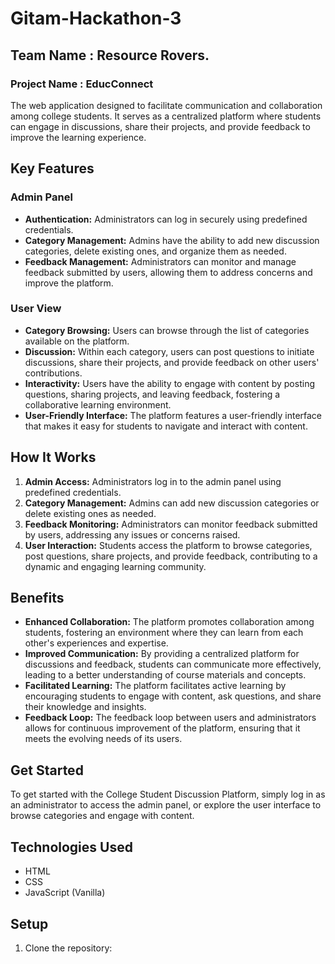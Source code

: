 # Gitam-Hackathon-3
## Team Name     : Resource Rovers.
### Project Name : EducConnect

The web application designed to facilitate communication and collaboration among college students. It serves as a centralized platform where students can engage in discussions, share their projects, and provide feedback to improve the learning experience.

## Key Features

### Admin Panel

- **Authentication:** Administrators can log in securely using predefined credentials.
- **Category Management:** Admins have the ability to add new discussion categories, delete existing ones, and organize them as needed.
- **Feedback Management:** Administrators can monitor and manage feedback submitted by users, allowing them to address concerns and improve the platform.

### User View

- **Category Browsing:** Users can browse through the list of categories available on the platform.
- **Discussion:** Within each category, users can post questions to initiate discussions, share their projects, and provide feedback on other users' contributions.
- **Interactivity:** Users have the ability to engage with content by posting questions, sharing projects, and leaving feedback, fostering a collaborative learning environment.
- **User-Friendly Interface:** The platform features a user-friendly interface that makes it easy for students to navigate and interact with content.

## How It Works

1. **Admin Access:** Administrators log in to the admin panel using predefined credentials.
2. **Category Management:** Admins can add new discussion categories or delete existing ones as needed.
3. **Feedback Monitoring:** Administrators can monitor feedback submitted by users, addressing any issues or concerns raised.
4. **User Interaction:** Students access the platform to browse categories, post questions, share projects, and provide feedback, contributing to a dynamic and engaging learning community.

## Benefits

- **Enhanced Collaboration:** The platform promotes collaboration among students, fostering an environment where they can learn from each other's experiences and expertise.
- **Improved Communication:** By providing a centralized platform for discussions and feedback, students can communicate more effectively, leading to a better understanding of course materials and concepts.
- **Facilitated Learning:** The platform facilitates active learning by encouraging students to engage with content, ask questions, and share their knowledge and insights.
- **Feedback Loop:** The feedback loop between users and administrators allows for continuous improvement of the platform, ensuring that it meets the evolving needs of its users.

## Get Started

To get started with the College Student Discussion Platform, simply log in as an administrator to access the admin panel, or explore the user interface to browse categories and engage with content.

## Technologies Used

- HTML
- CSS
- JavaScript (Vanilla)

## Setup

1. Clone the repository:

